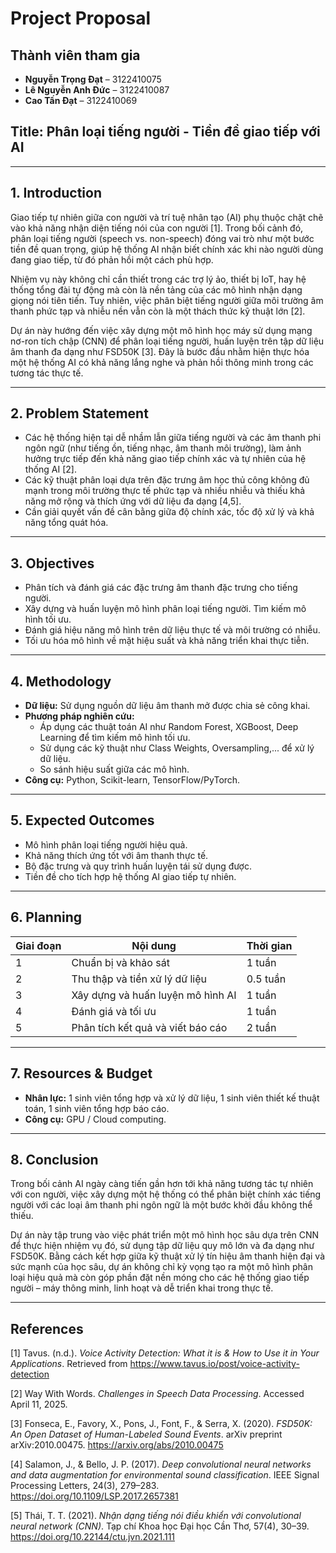 # Project Proposal
## Thành viên tham gia

- **Nguyễn Trọng Đạt** – 3122410075
- **Lê Nguyễn Anh Đức** – 3122410087
- **Cao Tấn Đạt** – 3122410069

## Title: Phân loại tiếng người - Tiền đề giao tiếp với AI

---

## 1. Introduction

Giao tiếp tự nhiên giữa con người và trí tuệ nhân tạo (AI) phụ thuộc chặt chẽ vào khả năng nhận diện tiếng nói của con người [1]. Trong bối cảnh đó, phân loại tiếng người (speech vs. non-speech) đóng vai trò như một bước tiền đề quan trọng, giúp hệ thống AI nhận biết chính xác khi nào người dùng đang giao tiếp, từ đó phản hồi một cách phù hợp.

Nhiệm vụ này không chỉ cần thiết trong các trợ lý ảo, thiết bị IoT, hay hệ thống tổng đài tự động mà còn là nền tảng của các mô hình nhận dạng giọng nói tiên tiến. Tuy nhiên, việc phân biệt tiếng người giữa môi trường âm thanh phức tạp và nhiễu nền vẫn còn là một thách thức kỹ thuật lớn [2].

Dự án này hướng đến việc xây dựng một mô hình học máy sử dụng mạng nơ-ron tích chập (CNN) để phân loại tiếng người, huấn luyện trên tập dữ liệu âm thanh đa dạng như FSD50K [3]. Đây là bước đầu nhằm hiện thực hóa một hệ thống AI có khả năng lắng nghe và phản hồi thông minh trong các tương tác thực tế.

---

## 2. Problem Statement

- Các hệ thống hiện tại dễ nhầm lẫn giữa tiếng người và các âm thanh phi ngôn ngữ (như tiếng ồn, tiếng nhạc, âm thanh môi trường), làm ảnh hưởng trực tiếp đến khả năng giao tiếp chính xác và tự nhiên của hệ thống AI [2].
- Các kỹ thuật phân loại dựa trên đặc trưng âm học thủ công không đủ mạnh trong môi trường thực tế phức tạp và nhiều nhiễu và thiếu khả năng mở rộng và thích ứng với dữ liệu đa dạng [4,5].
- Cần giải quyết vấn đề cân bằng giữa độ chính xác, tốc độ xử lý và khả năng tổng quát hóa.

---

## 3. Objectives

- Phân tích và đánh giá các đặc trưng âm thanh đặc trưng cho tiếng người.
- Xây dựng và huấn luyện mô hình phân loại tiếng người. Tìm kiếm mô hình tối ưu.
- Đánh giá hiệu năng mô hình trên dữ liệu thực tế và môi trường có nhiễu.
- Tối ưu hóa mô hình về mặt hiệu suất và khả năng triển khai thực tiễn.

---

## 4. Methodology

- **Dữ liệu:** Sử dụng nguồn dữ liệu âm thanh mở được chia sẻ công khai.
- **Phương pháp nghiên cứu:**
  - Áp dụng các thuật toán AI như Random Forest, XGBoost, Deep Learning để tìm kiếm mô hình tối ưu.
  - Sử dụng các kỹ thuật như Class Weights, Oversampling,... để xử lý dữ liệu.
  - So sánh hiệu suất giữa các mô hình.
- **Công cụ:** Python, Scikit-learn, TensorFlow/PyTorch.

---

## 5. Expected Outcomes

- Mô hình phân loại tiếng người hiệu quả.
- Khả năng thích ứng tốt với âm thanh thực tế.
- Bộ đặc trưng và quy trình huấn luyện tái sử dụng được.
- Tiền đề cho tích hợp hệ thống AI giao tiếp tự nhiên.

---

## 6. Planning

| Giai đoạn | Nội dung                              | Thời gian     |
|----------|----------------------------------------|---------------|
| 1        | Chuẩn bị và khảo sát                   | 1 tuần     |
| 2        | Thu thập và tiền xử lý dữ liệu         | 0.5 tuần       |
| 3        | Xây dựng và huấn luyện mô hình AI      | 1 tuần       |
| 4        | Đánh giá và tối ưu                     | 1 tuần       |
| 5        | Phân tích kết quả và viết báo cáo      | 2 tuần     |

---

## 7. Resources & Budget

- **Nhân lực:** 1 sinh viên tổng hợp và xử lý dữ liệu, 1 sinh viên thiết kế thuật toán, 1 sinh viên tổng hợp báo cáo.
- **Công cụ:** GPU / Cloud computing.

---

## 8. Conclusion

Trong bối cảnh AI ngày càng tiến gần hơn tới khả năng tương tác tự nhiên với con người, việc xây dựng một hệ thống có thể phân biệt chính xác tiếng người với các loại âm thanh phi ngôn ngữ là một bước khởi đầu không thể thiếu.

Dự án này tập trung vào việc phát triển một mô hình học sâu dựa trên CNN để thực hiện nhiệm vụ đó, sử dụng tập dữ liệu quy mô lớn và đa dạng như FSD50K. Bằng cách kết hợp giữa kỹ thuật xử lý tín hiệu âm thanh hiện đại và sức mạnh của học sâu, dự án không chỉ kỳ vọng tạo ra một mô hình phân loại hiệu quả mà còn góp phần đặt nền móng cho các hệ thống giao tiếp người – máy thông minh, linh hoạt và dễ triển khai trong thực tế.

---

## References

[1] Tavus. (n.d.). *Voice Activity Detection: What it is & How to Use it in Your Applications*. Retrieved from https://www.tavus.io/post/voice-activity-detection

[2] Way With Words. *Challenges in Speech Data Processing*. Accessed April 11, 2025.

[3] Fonseca, E., Favory, X., Pons, J., Font, F., & Serra, X. (2020). *FSD50K: An Open Dataset of Human-Labeled Sound Events*. arXiv preprint arXiv:2010.00475. https://arxiv.org/abs/2010.00475

[4] Salamon, J., & Bello, J. P. (2017). *Deep convolutional neural networks and data augmentation for environmental sound classification*. IEEE Signal Processing Letters, 24(3), 279–283. https://doi.org/10.1109/LSP.2017.2657381

[5] Thái, T. T. (2021). *Nhận dạng tiếng nói điều khiển với convolutional neural network (CNN)*. Tạp chí Khoa học Đại học Cần Thơ, 57(4), 30–39. https://doi.org/10.22144/ctu.jvn.2021.111
